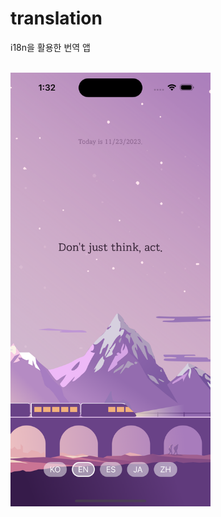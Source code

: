 # translation
i18n을 활용한 번역 앱

<br>

<img src="https://github.com/yeontan0826/translation/blob/master/assets/screenshots/screenshot.png" width="320"/>
